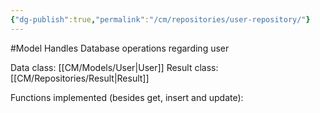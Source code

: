 ```yaml
---
{"dg-publish":true,"permalink":"/cm/repositories/user-repository/"}
---
```


#Model
Handles Database operations regarding user

Data class: [[CM/Models/User\|User]]
Result class: [[CM/Repositories/Result\|Result]]

Functions implemented (besides get, insert and update):